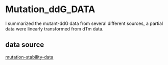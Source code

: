# Mutation_ddG_DATA

I summarized the mutant-ddG data from several different sources, a partial data were linearly transformed from dTm data.

data source
----
[mutation-stability-data](https://github.com/JinyuanSun/mutation-stability-data)
[]()
